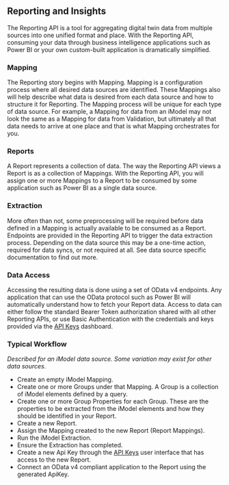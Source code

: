 ## Reporting and Insights

The Reporting API is a tool for aggregating digital twin data from multiple sources into one unified format and place. With the Reporting API, consuming your data through business intelligence applications such as Power BI or your own custom-built application is dramatically simplified.

### Mapping

The Reporting story begins with Mapping. Mapping is a configuration process where all desired data sources are identified. These Mappings also will help describe what data is desired from each data source and how to structure it for Reporting. The Mapping process will be unique for each type of data source. For example, a Mapping for data from an iModel may not look the same as a Mapping for data from Validation, but ultimately all that data needs to arrive at one place and that is what Mapping orchestrates for you.

### Reports

A Report represents a collection of data. The way the Reporting API views a Report is as a collection of Mappings. With the Reporting API, you will assign one or more Mappings to a Report to be consumed by some application such as Power BI as a single data source.

### Extraction

More often than not, some preprocessing will be required before data defined in a Mapping is actually available to be consumed as a Report. Endpoints are provided in the Reporting API to trigger the data extraction process. Depending on the data source this may be a one-time action, required for data syncs, or not required at all. See data source specific documentation to find out more.

### Data Access

Accessing the resulting data is done using a set of OData v4 endpoints. Any application that can use the OData protocol such as Power BI will automatically understand how to fetch your Report data. Access to data can either follow the standard Bearer Token authorization shared with all other Reporting APIs, or use Basic Authentication with the credentials and keys provided via the [API Keys](/apis/insights/api-keys) dashboard.

### Typical Workflow

_Described for an iModel data source. Some variation may exist for other data sources._

- Create an empty iModel Mapping.
- Create one or more Groups under that Mapping. A Group is a collection of iModel elements defined by a query.
- Create one or more Group Properties for each Group. These are the properties to be extracted from the iModel elements and how they should be identified in your Report.
- Create a new Report.
- Assign the Mapping created to the new Report (Report Mappings).
- Run the iModel Extraction.
- Ensure the Extraction has completed.
- Create a new Api Key through the [API Keys](/apis/insights/api-keys) user interface that has access to the new Report.
- Connect an OData v4 compliant application to the Report using the generated ApiKey.
